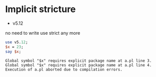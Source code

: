 # Implicit stricture

* v5.12

no need to write use strict any more

```perl
use v5.12;
$x = 23;
say $x;
```

```
Global symbol "$x" requires explicit package name at a.pl line 3.
Global symbol "$x" requires explicit package name at a.pl line 4.
Execution of a.pl aborted due to compilation errors.
```


